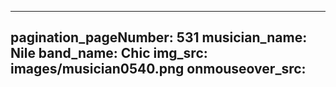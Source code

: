 ------
pagination_pageNumber: 531
musician_name: Nile
band_name: Chic
img_src: images/musician0540.png
onmouseover_src: 
------